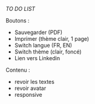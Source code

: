*TO DO LIST*

Boutons :
- Sauvegarder (PDF)
- Imprimer (thème clair, 1 page)
- Switch langue (FR, EN)
- Switch thème (clair, foncé)
- Lien vers Linkedin

Contenu :
- revoir les textes
- revoir avatar
- responsive